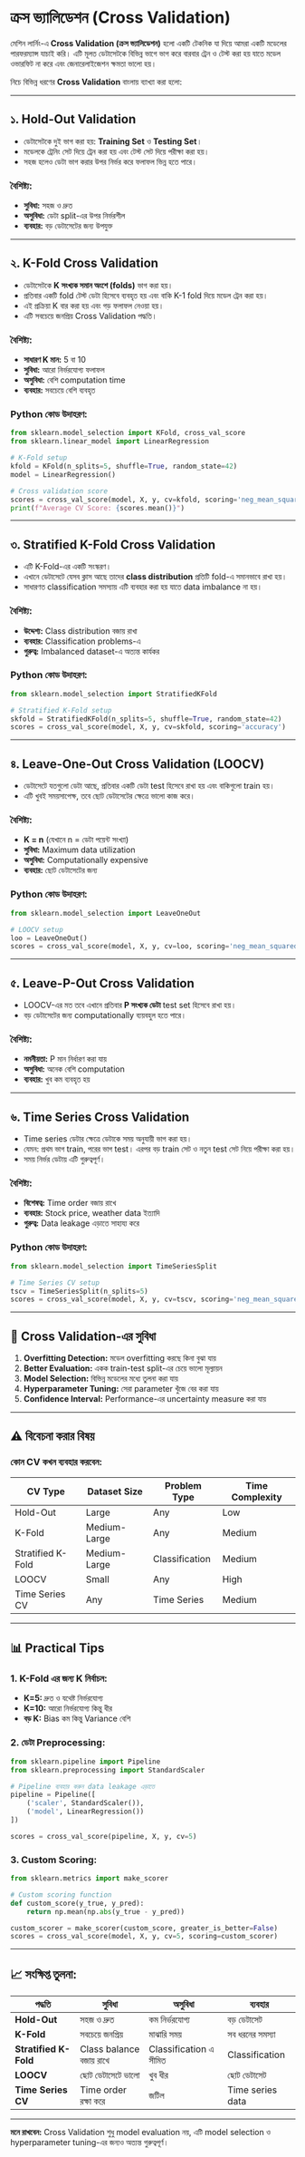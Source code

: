 
# ক্রস ভ্যালিডেশন (Cross Validation)

মেশিন লার্নিং-এ **Cross Validation (ক্রস ভ্যালিডেশন)** হলো একটি টেকনিক যা দিয়ে আমরা একটি মডেলের পারফরম্যান্স যাচাই করি। এটি মূলত ডেটাসেটকে বিভিন্ন ভাগে ভাগ করে বারবার ট্রেন ও টেস্ট করা হয় যাতে মডেল ওভারফিট না করে এবং জেনারেলাইজেশন ক্ষমতা ভালো হয়।

নিচে বিভিন্ন ধরণের **Cross Validation** বাংলায় ব্যাখ্যা করা হলো:

---

## ১. **Hold-Out Validation**

- ডেটাসেটকে দুই ভাগ করা হয়: **Training Set** ও **Testing Set**।
- মডেলকে ট্রেনিং সেট দিয়ে ট্রেন করা হয় এবং টেস্ট সেট দিয়ে পরীক্ষা করা হয়।
- সহজ হলেও ডেটা ভাগ করার উপর নির্ভর করে ফলাফল ভিন্ন হতে পারে।

### বৈশিষ্ট্য:
- **সুবিধা:** সহজ ও দ্রুত
- **অসুবিধা:** ডেটা split-এর উপর নির্ভরশীল
- **ব্যবহার:** বড় ডেটাসেটের জন্য উপযুক্ত

---

## ২. **K-Fold Cross Validation**

- ডেটাসেটকে **K সংখ্যক সমান অংশে (folds)** ভাগ করা হয়।
- প্রতিবার একটি fold টেস্ট ডেটা হিসেবে ব্যবহৃত হয় এবং বাকি K-1 fold দিয়ে মডেল ট্রেন করা হয়।
- এই প্রক্রিয়া K বার করা হয় এবং গড় ফলাফল নেওয়া হয়।
- এটি সবচেয়ে জনপ্রিয় Cross Validation পদ্ধতি।

### বৈশিষ্ট্য:
- **সাধারণ K মান:** 5 বা 10
- **সুবিধা:** আরো নির্ভরযোগ্য ফলাফল
- **অসুবিধা:** বেশি computation time
- **ব্যবহার:** সবচেয়ে বেশি ব্যবহৃত

### Python কোড উদাহরণ:
```python
from sklearn.model_selection import KFold, cross_val_score
from sklearn.linear_model import LinearRegression

# K-Fold setup
kfold = KFold(n_splits=5, shuffle=True, random_state=42)
model = LinearRegression()

# Cross validation score
scores = cross_val_score(model, X, y, cv=kfold, scoring='neg_mean_squared_error')
print(f"Average CV Score: {scores.mean()}")
```

---

## ৩. **Stratified K-Fold Cross Validation**

- এটি K-Fold-এর একটি সংস্করণ।
- এখানে ডেটাসেটে যেসব ক্লাস আছে তাদের **class distribution** প্রতিটি fold-এ সমানভাবে রাখা হয়।
- সাধারণত classification সমস্যায় এটি ব্যবহার করা হয় যাতে data imbalance না হয়।

### বৈশিষ্ট্য:
- **উদ্দেশ্য:** Class distribution বজায় রাখা
- **ব্যবহার:** Classification problems-এ
- **গুরুত্ব:** Imbalanced dataset-এ অত্যন্ত কার্যকর

### Python কোড উদাহরণ:
```python
from sklearn.model_selection import StratifiedKFold

# Stratified K-Fold setup
skfold = StratifiedKFold(n_splits=5, shuffle=True, random_state=42)
scores = cross_val_score(model, X, y, cv=skfold, scoring='accuracy')
```

---

## ৪. **Leave-One-Out Cross Validation (LOOCV)**

- ডেটাসেটে যতগুলো ডেটা আছে, প্রতিবার একটি ডেটা test হিসেবে রাখা হয় এবং বাকিগুলো train হয়।
- এটি খুবই সময়সাপেক্ষ, তবে ছোট ডেটাসেটের ক্ষেত্রে ভালো কাজ করে।

### বৈশিষ্ট্য:
- **K = n** (যেখানে n = ডেটা পয়েন্ট সংখ্যা)
- **সুবিধা:** Maximum data utilization
- **অসুবিধা:** Computationally expensive
- **ব্যবহার:** ছোট ডেটাসেটের জন্য

### Python কোড উদাহরণ:
```python
from sklearn.model_selection import LeaveOneOut

# LOOCV setup
loo = LeaveOneOut()
scores = cross_val_score(model, X, y, cv=loo, scoring='neg_mean_squared_error')
```

---

## ৫. **Leave-P-Out Cross Validation**

- LOOCV-এর মত তবে এখানে প্রতিবার **P সংখ্যক ডেটা** test set হিসেবে রাখা হয়।
- বড় ডেটাসেটের জন্য computationally ব্যয়বহুল হতে পারে।

### বৈশিষ্ট্য:
- **নমনীয়তা:** P মান নির্ধারণ করা যায়
- **অসুবিধা:** অনেক বেশি computation
- **ব্যবহার:** খুব কম ব্যবহৃত হয়

---

## ৬. **Time Series Cross Validation**

- Time series ডেটার ক্ষেত্রে ডেটাকে সময় অনুযায়ী ভাগ করা হয়।
- যেমন: প্রথম ভাগ train, পরের ভাগ test। এরপর বড় train সেট ও নতুন test সেট নিয়ে পরীক্ষা করা হয়।
- সময় নির্ভর ডেটায় এটি গুরুত্বপূর্ণ।

### বৈশিষ্ট্য:
- **বিশেষত্ব:** Time order বজায় রাখে
- **ব্যবহার:** Stock price, weather data ইত্যাদি
- **গুরুত্ব:** Data leakage এড়াতে সাহায্য করে

### Python কোড উদাহরণ:
```python
from sklearn.model_selection import TimeSeriesSplit

# Time Series CV setup
tscv = TimeSeriesSplit(n_splits=5)
scores = cross_val_score(model, X, y, cv=tscv, scoring='neg_mean_squared_error')
```

---

## 🎯 Cross Validation-এর সুবিধা

1. **Overfitting Detection:** মডেল overfitting করছে কিনা বুঝা যায়
2. **Better Evaluation:** একক train-test split-এর চেয়ে ভালো মূল্যায়ন
3. **Model Selection:** বিভিন্ন মডেলের মধ্যে তুলনা করা যায়
4. **Hyperparameter Tuning:** সেরা parameter খুঁজে বের করা যায়
5. **Confidence Interval:** Performance-এর uncertainty measure করা যায়

---

## ⚠️ বিবেচনা করার বিষয়

### **কোন CV কখন ব্যবহার করবেন:**

| CV Type | Dataset Size | Problem Type | Time Complexity |
|---------|-------------|--------------|-----------------|
| Hold-Out | Large | Any | Low |
| K-Fold | Medium-Large | Any | Medium |
| Stratified K-Fold | Medium-Large | Classification | Medium |
| LOOCV | Small | Any | High |
| Time Series CV | Any | Time Series | Medium |

---

## 📊 Practical Tips

### **1. K-Fold এর জন্য K নির্বাচন:**
- **K=5:** দ্রুত ও যথেষ্ট নির্ভরযোগ্য
- **K=10:** আরো নির্ভরযোগ্য কিন্তু ধীর
- **বড় K:** Bias কম কিন্তু Variance বেশি

### **2. ডেটা Preprocessing:**
```python
from sklearn.pipeline import Pipeline
from sklearn.preprocessing import StandardScaler

# Pipeline ব্যবহার করুন data leakage এড়াতে
pipeline = Pipeline([
    ('scaler', StandardScaler()),
    ('model', LinearRegression())
])

scores = cross_val_score(pipeline, X, y, cv=5)
```

### **3. Custom Scoring:**
```python
from sklearn.metrics import make_scorer

# Custom scoring function
def custom_score(y_true, y_pred):
    return np.mean(np.abs(y_true - y_pred))

custom_scorer = make_scorer(custom_score, greater_is_better=False)
scores = cross_val_score(model, X, y, cv=5, scoring=custom_scorer)
```

---

## 📈 সংক্ষিপ্ত তুলনা:

| পদ্ধতি | সুবিধা | অসুবিধা | ব্যবহার |
|--------|--------|---------|--------|
| **Hold-Out** | সহজ ও দ্রুত | কম নির্ভরযোগ্য | বড় ডেটাসেট |
| **K-Fold** | সবচেয়ে জনপ্রিয় | মাঝারি সময় | সব ধরনের সমস্যা |
| **Stratified K-Fold** | Class balance বজায় রাখে | Classification এ সীমিত | Classification |
| **LOOCV** | ছোট ডেটাসেটে ভালো | খুব ধীর | ছোট ডেটাসেট |
| **Time Series CV** | Time order রক্ষা করে | জটিল | Time series data |

---


**মনে রাখবেন:** Cross Validation শুধু model evaluation নয়, এটি model selection ও hyperparameter tuning-এর জন্যও অত্যন্ত গুরুত্বপূর্ণ।
